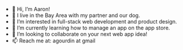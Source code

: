 - 👋 Hi, I’m Aaron!
- 🌉 I live in the Bay Area with my partner and our dog.
- 👀 I’m interested in full-stack web development and product design.
- 🌱 I’m currently learning how to manage an app on the app store.
- 💞️ I’m looking to collaborate on your next web app idea!
- 📫 Reach me at: agourdin at gmail

<!---
agourdin/agourdin is a ✨ special ✨ repository because its `README.md` (this file) appears on your GitHub profile.
You can click the Preview link to take a look at your changes.
--->
